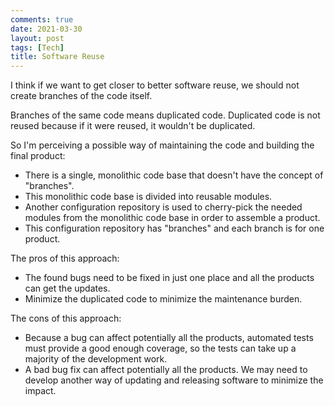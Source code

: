 ```yaml
---
comments: true
date: 2021-03-30
layout: post
tags: [Tech]
title: Software Reuse
---
```


I think if we want to get closer to better software reuse, we should not create branches of the code itself.

Branches of the same code means duplicated code. Duplicated code is not reused because if it were reused, it wouldn't be duplicated.

So I'm perceiving a possible way of maintaining the code and building the final product:

- There is a single, monolithic code base that doesn't have the concept of "branches".
- This monolithic code base is divided into reusable modules.
- Another configuration repository is used to cherry-pick the needed modules from the monolithic code base in order to assemble a product.
- This configuration repository has "branches" and each branch is for one product.

The pros of this approach:

- The found bugs need to be fixed in just one place and all the products can get the updates.
- Minimize the duplicated code to minimize the maintenance burden.

The cons of this approach:

- Because a bug can affect potentially all the products, automated tests must provide a good enough coverage, so the tests can take up a majority of the development work.
- A bad bug fix can affect potentially all the products. We may need to develop another way of updating and releasing software to minimize the impact.
